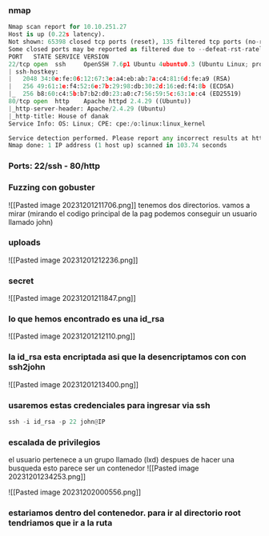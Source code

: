 ### nmap
```python
Nmap scan report for 10.10.251.27
Host is up (0.22s latency).
Not shown: 65398 closed tcp ports (reset), 135 filtered tcp ports (no-response)
Some closed ports may be reported as filtered due to --defeat-rst-ratelimit
PORT   STATE SERVICE VERSION
22/tcp open  ssh     OpenSSH 7.6p1 Ubuntu 4ubuntu0.3 (Ubuntu Linux; protocol 2.0)
| ssh-hostkey: 
|   2048 34:0e:fe:06:12:67:3e:a4:eb:ab:7a:c4:81:6d:fe:a9 (RSA)
|   256 49:61:1e:f4:52:6e:7b:29:98:db:30:2d:16:ed:f4:8b (ECDSA)
|_  256 b8:60:c4:5b:b7:b2:d0:23:a0:c7:56:59:5c:63:1e:c4 (ED25519)
80/tcp open  http    Apache httpd 2.4.29 ((Ubuntu))
|_http-server-header: Apache/2.4.29 (Ubuntu)
|_http-title: House of danak
Service Info: OS: Linux; CPE: cpe:/o:linux:linux_kernel

Service detection performed. Please report any incorrect results at https://nmap.org/submit/ .
Nmap done: 1 IP address (1 host up) scanned in 103.74 seconds
```

### Ports: 22/ssh - 80/http

### Fuzzing con gobuster
![[Pasted image 20231201211706.png]]
tenemos dos directorios. vamos a mirar (mirando el codigo principal de la pag podemos conseguir un usuario llamado john)

### uploads
![[Pasted image 20231201212236.png]]

### secret
![[Pasted image 20231201211847.png]]
###  lo que hemos encontrado es una id_rsa
![[Pasted image 20231201212110.png]]
### la id_rsa esta encriptada asi que la desencriptamos con con ssh2john
![[Pasted image 20231201213400.png]]

### usaremos estas credenciales para ingresar via ssh

```python
ssh -i id_rsa -p 22 john@IP
```

### escalada de privilegios
el usuario pertenece a un grupo llamado (lxd) despues de hacer una busqueda esto parece ser un contenedor
![[Pasted image 20231201234253.png]]

![[Pasted image 20231202000556.png]]
### estariamos dentro del contenedor. para ir al directorio root tendriamos que ir a la ruta 